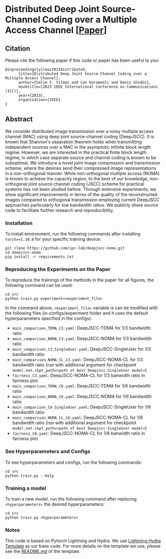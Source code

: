 # Distributed Deep Joint Source-Channel Coding over a Multiple Access Channel \[[Paper](https://arxiv.org/pdf/2211.09920.pdf)\]

## Citation
Please cite the following paper if this code or paper has been useful to you:
```
@inproceedings{yilmaz2023distributed,
      title={Distributed Deep Joint Source-Channel Coding over a Multiple Access Channel}, 
      author={Selim F. Yilmaz and Can Karamanlı and Deniz Gündüz},
      booktitle={2023 IEEE International Conference on Communications (ICC)}, 
      year={2023},
      organization={IEEE}
}
```

## Abstract

We consider distributed image transmission over a noisy multiple access channel (MAC) using deep joint source-channel coding (DeepJSCC). It is known that Shannon's separation theorem holds when transmitting independent sources over a MAC in the asymptotic infinite block length regime. However, we are interested in the practical finite block length regime, in which case separate source and channel coding is known to be suboptimal. We introduce a novel joint image compression and transmission scheme, where the devices send their compressed image representations in a non-orthogonal manner. While non-orthogonal multiple access (NOMA) is known to achieve the capacity region, to the best of our knowledge, non-orthogonal joint source channel coding (JSCC) scheme for practical systems has not been studied before. Through extensive experiments, we show significant improvements in terms of the quality of the reconstructed images compared to orthogonal transmission employing current DeepJSCC approaches particularly for low bandwidth ratios. We publicly share source code to facilitate further research and reproducibility.

### Installation

To install environment, run the following commands after installing `torch>=1.10.0` for your specific training device:

```
git clone https://github.com/ipc-lab/deepjscc-noma.git
cd deepjscc-noma
pip install -r requirements.txt
```

### Reproducing the Experiments on the Paper

To reproduce the trainings of the methods in the paper for all figures, the following command can be used:

```
cd src
python train.py experiment=<experiment_file>
```

In the command above, `<experiment_file>` variable is can be modified with the following files (in configs/experiment folder and it uses the default hyperparameters specified in the configs):

- `main_comparison_TDMA_C3.yaml`: DeepJSCC-TDMA for 1/3 bandwidth ratio
- `main_comparison_NOMA_C3.yaml`: DeepJSCC-NOMA for 1/3 bandwidth ratio
- `main_comparison_C3_SingleUser.yaml`: DeepJSCC-SingleUser for 1/3 bandwidth ratio
- `main_comparison_NOMA_CL_C3.yaml`: DeepJSCC-NOMA-CL for 1/3 bandwidth ratio (run with additional argument for checkpoint `model.net.ckpt_path=<path of best Deepjscc-SingleUser model>`)
- `fairness_C3.yaml`: DeepJSCC-NOMA-CL for 1/3 banwidth ratio in fairness plot
- `main_comparison_TDMA_C6.yaml`: DeepJSCC-TDMA for 1/6 bandwidth ratio
- `main_comparison_NOMA_C6.yaml`: DeepJSCC-NOMA for 1/6 bandwidth ratio
- `main_comparison_C6_SingleUser.yaml`: DeepJSCC-SingleUser for 1/6 bandwidth ratio
- `main_comparison_NOMA_CL_C6.yaml`: DeepJSCC-NOMA-CL for 1/6 bandwidth ratio (run with additional argument for checkpoint `model.net.ckpt_path=<path of best Deepjscc-SingleUser model>`)
- `fairness_C6.yaml`: DeepJSCC-NOMA-CL for 1/6 banwidth ratio in fairness plot

### See Hyperparameters and Configs

To see hyperparameters and configs, run the following commands:

```
cd src
python train.py --help
```

### Training a model

To train a new model, run the following command after replacing `<hyperparameters>` the desired hyperparameters:

```
cd src
python train.py <hyperparameters>
```

### Notes

This code is based on Pytorch Lightning and Hydra. We use [Lightning Hydra Template](https://github.com/ashleve/lightning-hydra-template/) as our base code. For more details on the template we use, please see the [README.md](https://github.com/ashleve/lightning-hydra-template/blob/main/README.md) of the template.
